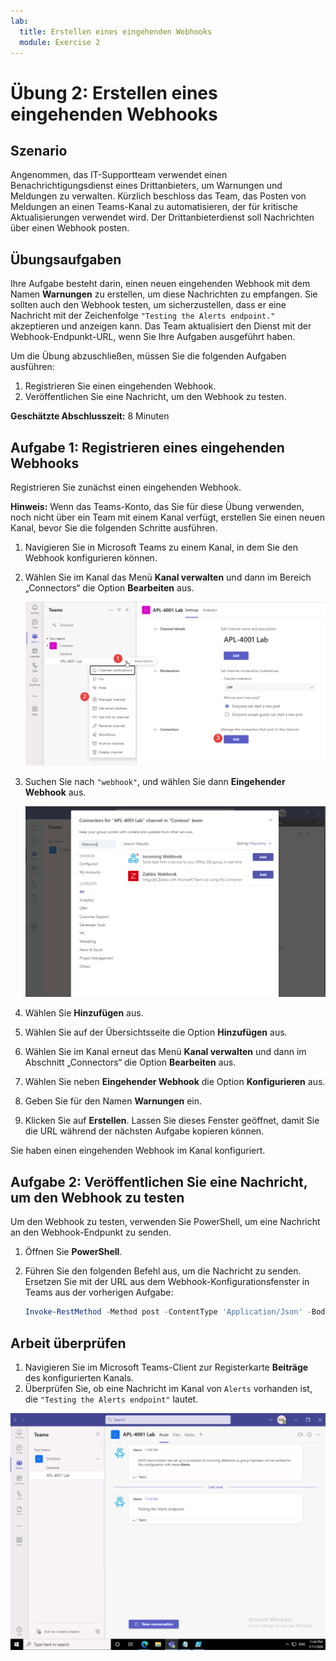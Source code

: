 ```yaml
---
lab:
  title: Erstellen eines eingehenden Webhooks
  module: Exercise 2
---
```


# Übung 2: Erstellen eines eingehenden Webhooks

## Szenario

Angenommen, das IT-Supportteam verwendet einen Benachrichtigungsdienst eines Drittanbieters, um Warnungen und Meldungen zu verwalten. Kürzlich beschloss das Team, das Posten von Meldungen an einen Teams-Kanal zu automatisieren, der für kritische Aktualisierungen verwendet wird.  Der Drittanbieterdienst soll Nachrichten über einen Webhook posten.  

## Übungsaufgaben

Ihre Aufgabe besteht darin, einen neuen eingehenden Webhook mit dem Namen **Warnungen** zu erstellen, um diese Nachrichten zu empfangen.  Sie sollten auch den Webhook testen, um sicherzustellen, dass er eine Nachricht mit der Zeichenfolge `"Testing the Alerts endpoint."` akzeptieren und anzeigen kann. Das Team aktualisiert den Dienst mit der Webhook-Endpunkt-URL, wenn Sie Ihre Aufgaben ausgeführt haben.

Um die Übung abzuschließen, müssen Sie die folgenden Aufgaben ausführen:

1. Registrieren Sie einen eingehenden Webhook.
2. Veröffentlichen Sie eine Nachricht, um den Webhook zu testen.

**Geschätzte Abschlusszeit:** 8 Minuten

## Aufgabe 1: Registrieren eines eingehenden Webhooks

Registrieren Sie zunächst einen eingehenden Webhook.

**Hinweis:** Wenn das Teams-Konto, das Sie für diese Übung verwenden, noch nicht über ein Team mit einem Kanal verfügt, erstellen Sie einen neuen Kanal, bevor Sie die folgenden Schritte ausführen.

1. Navigieren Sie in Microsoft Teams zu einem Kanal, in dem Sie den Webhook konfigurieren können.
2. Wählen Sie im Kanal das Menü **Kanal verwalten** und dann im Bereich „Connectors“ die Option **Bearbeiten** aus.  

   ![Screenshot des Aufrufens der Connectorbearbeitung](../../media/invoke-connector-edit.png)
3. Suchen Sie nach `"webhook"`, und wählen Sie dann **Eingehender Webhook** aus.

   ![Screenshot von Webhook in der Suchleiste.](../../media/add-incoming-webhook.png)

4. Wählen Sie **Hinzufügen** aus.
5. Wählen Sie auf der Übersichtsseite die Option **Hinzufügen** aus.
6. Wählen Sie im Kanal erneut das Menü **Kanal verwalten** und dann im Abschnitt „Connectors“ die Option **Bearbeiten** aus.
7. Wählen Sie neben **Eingehender Webhook** die Option **Konfigurieren** aus.
8. Geben Sie für den Namen **Warnungen** ein.
9. Klicken Sie auf **Erstellen**.  Lassen Sie dieses Fenster geöffnet, damit Sie die URL während der nächsten Aufgabe kopieren können.

Sie haben einen eingehenden Webhook im Kanal konfiguriert.

## Aufgabe 2: Veröffentlichen Sie eine Nachricht, um den Webhook zu testen

Um den Webhook zu testen, verwenden Sie PowerShell, um eine Nachricht an den Webhook-Endpunkt zu senden.

1. Öffnen Sie **PowerShell**.
2. Führen Sie den folgenden Befehl aus, um die Nachricht zu senden.  Ersetzen Sie <YOUR WEBHOOK URL> mit der URL aus dem Webhook-Konfigurationsfenster in Teams aus der vorherigen Aufgabe:

     ```powershell
     Invoke-RestMethod -Method post -ContentType 'Application/Json' -Body '{"text":"Testing the Alerts endpoint."}' -Uri <YOUR WEBHOOK URL>
    ```

## Arbeit überprüfen

1. Navigieren Sie im Microsoft Teams-Client zur Registerkarte **Beiträge** des konfigurierten Kanals.
2. Überprüfen Sie, ob eine Nachricht im Kanal von `Alerts` vorhanden ist, die `"Testing the Alerts endpoint"` lautet.

 ![Screenshot der Ansicht „Konfigurierte Berechtigungen“ im Azure-Portal.](../../media/final-alert-message.png)

